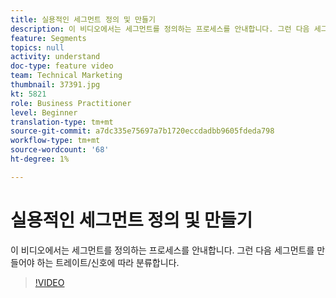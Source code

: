 ```yaml
---
title: 실용적인 세그먼트 정의 및 만들기
description: 이 비디오에서는 세그먼트를 정의하는 프로세스를 안내합니다. 그런 다음 세그먼트를 만들어야 하는 트레이트/신호에 따라 분류합니다.
feature: Segments
topics: null
activity: understand
doc-type: feature video
team: Technical Marketing
thumbnail: 37391.jpg
kt: 5821
role: Business Practitioner
level: Beginner
translation-type: tm+mt
source-git-commit: a7dc335e75697a7b1720eccdadbb9605fdeda798
workflow-type: tm+mt
source-wordcount: '68'
ht-degree: 1%

---
```



# 실용적인 세그먼트 정의 및 만들기

이 비디오에서는 세그먼트를 정의하는 프로세스를 안내합니다. 그런 다음 세그먼트를 만들어야 하는 트레이트/신호에 따라 분류합니다.

>[!VIDEO](https://video.tv.adobe.com/v/37391/?quality=12&learn=on)
